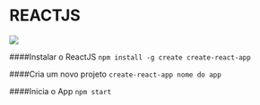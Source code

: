 # REACTJS

![](https://github.com/wilcesar/ReactJslogo.png)

####Instalar o ReactJS
`npm install -g create create-react-app`

####Cria um novo projeto
`create-react-app nome do app`

####Inicia o App
`npm start`
